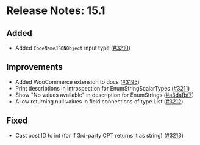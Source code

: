 # Release Notes: 15.1

## Added

- Added `CodeNameJSONObject` input type ([#3210](https://github.com/GatoGraphQL/GatoGraphQL/pull/3210))

## Improvements

- Added WooCommerce extension to docs ([#3195](https://github.com/GatoGraphQL/GatoGraphQL/pull/3195))
- Print descriptions in introspection for EnumStringScalarTypes ([#3211](https://github.com/GatoGraphQL/GatoGraphQL/pull/3211))
- Show "No values available" in description for EnumStrings ([#a3dafbf7](https://github.com/GatoGraphQL/GatoGraphQL/commit/a3dafbf7213a4d0464af7315992f7ab17c84fdd2))
- Allow returning null values in field connections of type List ([#3212](https://github.com/GatoGraphQL/GatoGraphQL/pull/3212))

## Fixed

- Cast post ID to int (for if 3rd-party CPT returns it as string) ([#3213](https://github.com/GatoGraphQL/GatoGraphQL/pull/3213))